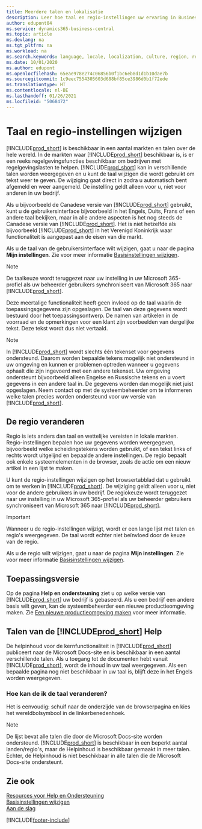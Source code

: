 ```yaml
---
title: Meerdere talen en lokalisatie
description: Leer hoe taal en regio-instellingen uw ervaring in Business Central beïnvloeden. Wijzig de taal van de gebruikersinterface in Mijn instellingen.
author: edupont04
ms.service: dynamics365-business-central
ms.topic: article
ms.devlang: na
ms.tgt_pltfrm: na
ms.workload: na
ms.search.keywords: language, locale, localization, culture, region, regional settings
ms.date: 10/01/2020
ms.author: edupont
ms.openlocfilehash: 65eae978e274c06856b0f1bc6eb8d1d1b10dae7b
ms.sourcegitcommit: 1c9eec7554305603d688bf85ce3986d0b1f72ede
ms.translationtype: HT
ms.contentlocale: nl-BE
ms.lasthandoff: 01/26/2021
ms.locfileid: "5068472"
---
```

# <a name="changing-language-and-region"></a>Taal en regio-instellingen wijzigen

[!INCLUDE[prod_short](includes/prod_short.md)] is beschikbaar in een aantal markten en talen over de hele wereld. In de markten waar [!INCLUDE[prod_short](includes/prod_short.md)] beschikbaar is, is er een reeks regelgevingsfuncties beschikbaar om bedrijven met regelgevingslasten te helpen. [!INCLUDE[prod_short](includes/prod_short.md)] kan in verschillende talen worden weergegeven en u kunt de taal wijzigen die wordt gebruikt om tekst weer te geven. De wijziging gaat direct in zodra u automatisch bent afgemeld en weer aangemeld. De instelling geldt alleen voor u, niet voor anderen in uw bedrijf.  

Als u bijvoorbeeld de Canadese versie van [!INCLUDE[prod_short](includes/prod_short.md)] gebruikt, kunt u de gebruikersinterface bijvoorbeeld in het Engels, Duits, Frans of een andere taal bekijken, maar in alle andere aspecten is het nog steeds de Canadese versie van [!INCLUDE[prod_short](includes/prod_short.md)]. Het is niet hetzelfde als bijvoorbeeld [!INCLUDE[prod_short](includes/prod_short.md)] in het Verenigd Koninkrijk waar functionaliteit is aangepast aan de eisen van die markt.  

Als u de taal van de gebruikersinterface wilt wijzigen, gaat u naar de pagina **Mijn instellingen**. Zie voor meer informatie [Basisinstellingen wijzigen](ui-change-basic-settings.md#language). 

> [!NOTE]  
> De taalkeuze wordt teruggezet naar uw instelling in uw Microsoft 365-profiel als uw beheerder gebruikers synchroniseert van Microsoft 365 naar [!INCLUDE[prod_short](includes/prod_short.md)].

Deze meertalige functionaliteit heeft geen invloed op de taal waarin de toepassingsgegevens zijn opgeslagen. De taal van deze gegevens wordt bestuurd door het toepassingsontwerp. De namen van artikelen in de voorraad en de opmerkingen voor een klant zijn voorbeelden van dergelijke tekst. Deze tekst wordt dus niet vertaald.  

> [!NOTE]  
> In [!INCLUDE[prod_short](includes/prod_short.md)] wordt slechts één tekenset voor gegevens ondersteund. Daarom worden bepaalde tekens mogelijk niet ondersteund in uw omgeving en kunnen er problemen optreden wanneer u gegevens ophaalt die zijn ingevoerd met een andere tekenset. Uw omgeving ondersteunt bijvoorbeeld alleen Engelse en Russische tekens en u voert gegevens in een andere taal in. De gegevens worden dan mogelijk niet juist opgeslagen. Neem contact op met de systeembeheerder om te informeren welke talen precies worden ondersteund voor uw versie van [!INCLUDE[prod_short](includes/prod_short.md)].  

## <a name="changing-the-region"></a>De regio veranderen
Regio is iets anders dan taal en wettelijke vereisten in lokale markten. Regio-instellingen bepalen hoe uw gegevens worden weergegeven, bijvoorbeeld welke scheidingstekens worden gebruikt, of een tekst links of rechts wordt uitgelijnd en bepaalde andere instellingen. De regio bepaalt ook enkele systeemelementen in de browser, zoals de actie om een nieuw artikel in een lijst te maken.  

U kunt de regio-instellingen wijzigen op het browsertabblad dat u gebruikt om te werken in [!INCLUDE[prod_short](includes/prod_short.md)]. De wijziging geldt alleen voor u, niet voor de andere gebruikers in uw bedrijf.  De regiokeuze wordt teruggezet naar uw instelling in uw Microsoft 365-profiel als uw beheerder gebruikers synchroniseert van Microsoft 365 naar [!INCLUDE[prod_short](includes/prod_short.md)].

> [!IMPORTANT]  
>  Wanneer u de regio-instellingen wijzigt, wordt er een lange lijst met talen en regio's weergegeven. De taal wordt echter niet beïnvloed door de keuze van de regio.  

Als u de regio wilt wijzigen, gaat u naar de pagina **Mijn instellingen**. Zie voor meer informatie [Basisinstellingen wijzigen](ui-change-basic-settings.md).  

## <a name="application-version"></a>Toepassingsversie

Op de pagina **Help en ondersteuning** ziet u op welke versie van [!INCLUDE[prod_short](includes/prod_short.md)] uw bedrijf is gebaseerd. Als u een bedrijf een andere basis wilt geven, kan de systeembeheerder een nieuwe productieomgeving maken. Zie [Een nieuwe productieomgeving maken](/dynamics365/business-central/dev-itpro/administration/tenant-admin-center-environments#create-a-new-production-environment) voor meer informatie.  

## <a name="languages-of-the-prod_short-help"></a>Talen van de [!INCLUDE[prod_short](includes/prod_short.md)] Help
De helpinhoud voor de kernfunctionaliteit in [!INCLUDE[prod_short](includes/prod_short.md)] publiceert naar de Microsoft Docs-site en is beschikbaar in een aantal verschillende talen. Als u toegang tot de documenten hebt vanuit [!INCLUDE[prod_short](includes/prod_short.md)], wordt de inhoud in uw taal weergegeven. Als een bepaalde pagina nog niet beschikbaar in uw taal is, blijft deze in het Engels worden weergegeven.

### <a name="how-do-i-change-the-language"></a>Hoe kan de ik de taal veranderen?
Het is eenvoudig: schuif naar de onderzijde van de browserpagina en kies het wereldbolsymbool in de linkerbenedenhoek.

> [!NOTE]  
> De lijst bevat alle talen die door de Microsoft Docs-site worden ondersteund. [!INCLUDE[prod_short](includes/prod_short.md)] is beschikbaar in een beperkt aantal landen/regio's, maar de Helpinhoud is beschikbaar gemaakt in meer talen. Echter, de Helpinhoud is niet beschikbaar in alle talen die de Microsoft Docs-site ondersteunt.

## <a name="see-also"></a>Zie ook

[Resources voor Help en Ondersteuning](product-help-and-support.md)  
[Basisinstellingen wijzigen](ui-change-basic-settings.md)  
[Aan de slag](product-get-started.md)  


[!INCLUDE[footer-include](includes/footer-banner.md)]